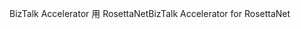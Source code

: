 <span data-ttu-id="cdeef-101">BizTalk Accelerator 用 RosettaNet</span><span class="sxs-lookup"><span data-stu-id="cdeef-101">BizTalk Accelerator for RosettaNet</span></span>